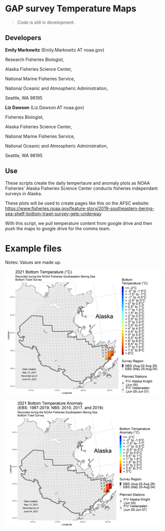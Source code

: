 # GAP survey Temperature Maps

<!-- badges: start -->
<!-- badges: end -->

> Code is still in development. 

## Developers

**Emily Markowitz** (Emily.Markowitz AT noaa.gov)

Research Fisheries Biologist, 

Alaska Fisheries Science Center, 

National Marine Fisheries Service, 

National Oceanic and Atmospheric Administration,

Seattle, WA 98195

**Liz Dawson** (Liz.Dawson AT noaa.gov)

Fisheries Biologist, 

Alaska Fisheries Science Center, 

National Marine Fisheries Service, 

National Oceanic and Atmospheric Administration,

Seattle, WA 98195

## Use

These scripts create the daily tempertaure and anomaly plots as NOAA Fisheries' Alaska Fisheries Science Center conducts fisheries independant surveys in Alaska. 

These plots will be used to create pages like this on the AFSC website: https://www.fisheries.noaa.gov/feature-story/2019-southeastern-bering-sea-shelf-bottom-trawl-survey-gets-underway

With this script, we pull temperature content from google drive and then push the maps to google drive for the comms team. 

# Example files

Notes: Values are made up. 

![Daily Temperatrues](./test/2021-06-04_daily.png)


![Anomaly Temperatrues](./test/2021-06-04_anom.png)

